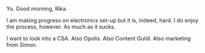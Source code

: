 Yo. Good morning, Rika. 

I am making progress on electronics set-up but it is, indeed, hard. I do enjoy the process, however. As much as it sucks. 

I want to look into a CSA. Also Opolis. Also Content Guild. Also marketing from Simon. 